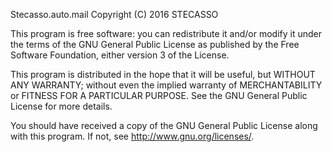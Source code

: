 Stecasso.auto.mail
Copyright (C) 2016  STECASSO

This program is free software: you can redistribute it and/or modify
it under the terms of the GNU General Public License as published by 
the Free Software Foundation, either version 3 of the License.

This program is distributed in the hope that it will be useful,
but WITHOUT ANY WARRANTY; without even the implied warranty of
MERCHANTABILITY or FITNESS FOR A PARTICULAR PURPOSE.  See the
GNU General Public License for more details.

You should have received a copy of the GNU General Public License
along with this program.  If not, see <http://www.gnu.org/licenses/>.
